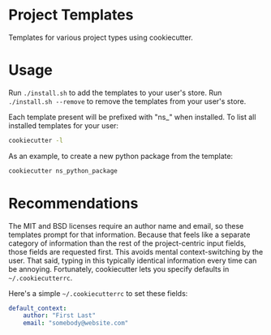 # Project Templates
Templates for various project types using cookiecutter.

# Usage
Run `./install.sh` to add the templates to your user's store.
Run `./install.sh --remove` to remove the templates from your user's store.

Each template present will be prefixed with "ns_" when installed.  To list
all installed templates for your user:
```bash
cookiecutter -l
```

As an example, to create a new python package from the template:
```bash
cookiecutter ns_python_package
```

# Recommendations
The MIT and BSD licenses require an author name and email, so these templates
prompt for that information.  Because that feels like a separate category of
information than the rest of the project-centric input fields, those fields are
requested first.  This avoids mental context-switching by the user.  That said,
typing in this typically identical information every time can be annoying.
Fortunately, cookiecutter lets you specify defaults in `~/.cookiecutterrc`.

Here's a simple `~/.cookiecutterrc` to set these fields:
```yaml
default_context:
    author: "First Last"
    email: "somebody@website.com"
```
